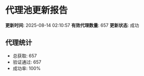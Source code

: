 # 代理池更新报告

**更新时间**: 2025-08-14 02:10:57
**有效代理数量**: 657
**更新状态**:  成功

## 代理统计
- 总获取: 657
- 验证通过: 657
- 成功率: 100%
